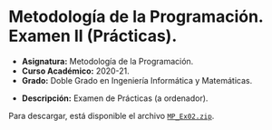 # Metodología de la Programación. Examen II (Prácticas).

- **Asignatura:** Metodología de la Programación.
- **Curso Académico:** 2020-21.
- **Grado:** Doble Grado en Ingeniería Informática y Matemáticas.
<!-- - **Grupo:** A. -->
<!-- - **Profesor:** Andrés Cano Utrera. -->
- **Descripción:** Examen de Prácticas (a ordenador).
<!-- - **Fecha:** 9 de mayo de 2023. -->
<!-- - **Duración:** -->

Para descargar, está disponible el archivo [`MP_Ex02.zip`](https://github.com/LosDelDGIIM/LosDelDGIIM.github.io/raw/main/subjects/MP/Ex%C3%A1menes/MP_Ex02/MP_Ex02.zip).
